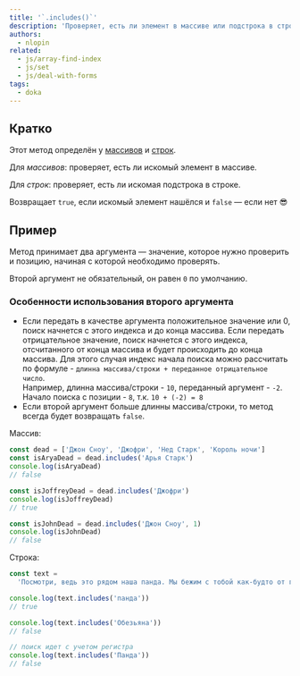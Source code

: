 ```yaml
---
title: '`.includes()`'
description: 'Проверяет, есть ли элемент в массиве или подстрока в строке.'
authors:
  - nlopin
related:
  - js/array-find-index
  - js/set
  - js/deal-with-forms
tags:
  - doka
---
```


## Кратко

Этот метод определён у [массивов](/js/arrays/) и [строк](/js/string/).

Для _массивов_: проверяет, есть ли искомый элемент в массиве.

Для _строк_: проверяет, есть ли искомая подстрока в строке.

Возвращает `true`, если искомый элемент нашёлся и `false` — если нет 😎

## Пример

Метод принимает два аргумента — значение, которое нужно проверить и позицию, начиная с которой необходимо проверять.

Второй аргумент не обязательный, он равен `0` по умолчанию. 

### Особенности использования второго аргумента

- Если передать в качестве аргумента положительное значение или 0, поиск начнется с этого индекса и до конца массива. Если передать отрицательное значение, поиск начнется с этого индекса, отсчитанного от конца массива и будет происходить до конца массива. Для этого случая индекс начала поиска можно рассчитать по формуле - `длинна массива/строки + переданное отрицательное число`.  
Например, длинна массива/cтроки - `10`, переданный аргумент - `-2`. Начало поиска с позиции - `8`, т.к. `10 + (-2) = 8`
- Если второй аргумент больше длинны массива/строки, то метод всегда будет возвращать `false`.

Массив:

```js
const dead = ['Джон Сноу', 'Джофри', 'Нед Старк', 'Король ночи']
const isAryaDead = dead.includes('Арья Старк')
console.log(isAryaDead)
// false

const isJoffreyDead = dead.includes('Джофри')
console.log(isJoffreyDead)
// true

const isJohnDead = dead.includes('Джон Сноу', 1)
console.log(isJohnDead)
// false
```

Строка:

```js
const text =
  'Посмотри, ведь это рядом наша панда. Мы бежим с тобой как-будто от гепарда.'

console.log(text.includes('панда'))
// true

console.log(text.includes('Обезьяна'))
// false

// поиск идет с учетом регистра
console.log(text.includes('Панда'))
// false
```
